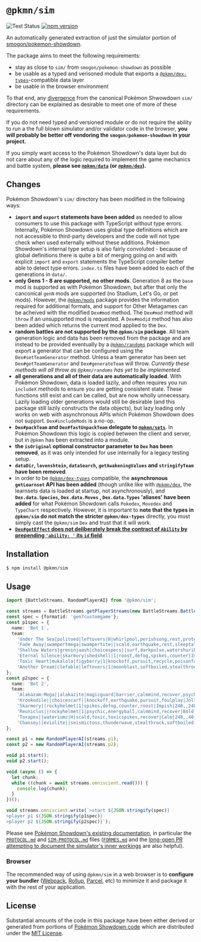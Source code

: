 # `@pkmn/sim`

![Test Status](https://github.com/pkmn/ps/workflows/Tests/badge.svg)
[![npm version](https://img.shields.io/npm/v/@pkmn/sim.svg)](https://www.npmjs.com/package/@pkmn/sim)

An automatically generated extraction of just the simulator portion of
[smogon/pokemon-showdown](https://github.com/smogon/pokemon-showdown).

The package aims to meet the following requirements:

- stay as close to `sim/` from `smogon/pokemon-showdown` as possible
- be usable as a typed and verisoned module that exports a
  [`@pkmn/dex-types`](../dex/types)-compatible data layer
- be usable in the browser environment

To that end, any [divergence](#changes) from the canonical Pokémon Shwowdown `sim/` directory can be
explained as desirable to meet one of more of these requirements.

If you do not need typed and versioned module or do not require the ability to run a the full blown
simulator and/or validator code in the browser, **you will probably be better off vendoring the
`smogon/pokemon-showdown` in your project.**

If you simply want access to the Pokémon Showdown's data layer but do not care about any of the
logic required to implement the game mechanics and battle system, **please see
[`@pkmn/data`](../data) (or [`@pkmn/dex`](../dex)).**

## Changes

Pokémon Showdown's `sim/` directory has been modified in the following ways:

- **`import` and `export` statements have been added** as needed to allow consumers to use this
  package with TypeScript without type errors. Internally, Pokémon Showdown uses global type
  definitions which are not accessible to third-party developers and the code will not type check
  when used externally without these additions. Pokémon Showdown's internal type setup is also
  fairly convoluted - because of global definitions there is quite a bit of merging going on and
  with explicit `import` and `export` statements the TypeScript compiler better able to detect type
  errors. `index.ts` files have been added to each of the generations in `data/`.
- **only Gens 1 - 8 are supported, no other mods**. Generation 8 as the `base` mod is supported as
  with Pokémon Showdown, but after that only the canconical `genN` mods are supported (no Stadium,
  Let's Go, or pet mods). However, the [`@pkmn/mods`](../mods) package provides the information
  required for additional formats, and support for Other Metagames can be acheived with the modified
  `Dex#mod` method. The `Dex#mod` method will `throw` if an unsupported mod is requested.  A
  `Dex#modid` method has also been added which returns the current mod applied to the `Dex`.
- **random battles are not supported by the `@pkmn/sim` package**. All team generation logic and
  data has been removed from the package and are instead to be provided eventually by a
  [`@pkmn/randoms`](../randoms) package which will export a generator that can be configured using
  the `Dex#setTeamGenerator` method. Unless a team generator has been set `Dex#getTeamGenerator` and
  `Dex#generateTeam` will throw. *Currently these methods will all throw as `@pkmn/randoms` has yet
  to be implemented.*
- **all generations and all of their data are automatically loaded**. With Pokémon Showdown, data is
  loaded lazily, and often requires you run `includeX` methods to ensure you are getting consistent
  state. These functions still exist and can be called, but are now wholly unnecessary. Lazily
  loading older generations would still be desirable (and this package still lazily constructs the
  data objects), but lazy loading only works on web with asynchronous APIs which Pokémon Showdown
  does not support. `Dex#includeMods` is a no-op.
- **`Dex#packTeam` and `Dex#fastUnpackTeam` delegate to [`@pkmn/sets`](../sets)**. In Pokémon
  Showdown this logic is copied between the client and server, but in `@pkmn` has been extracted
  into a module.
- **the `isOriginal` optional constructor parameter to `Dex` has been removed**, as it was only
  intended for use internally for a legacy testing setup.
- **`dataDir`, `levenshtein`, `dataSearch`, `getAwakeningValues` and `stringifyTeam` have been
  removed**.
- in order to be [`@pkmn/dex-types`](../dex/types) compatible, the **asynchronous `getLearnset` API
  has been added** (though unlike like with [`@pkmn/dex`](../dex), the learnsets data is loaded at
  startup, not asynchronously), and **`Dex.data.Species`, `Dex.data.Moves` , `Dex.data.Types`
  'aliases' have been added** for what Pokémon Showdown calls `Pokedex`, `Movedex` and `TypeChart`
  respectively. However, it is important to **note that the types in `@pkmn/sim` do not match the
  stricter `@pkmn/dex-types`** directly, you must simply cast the `@pkmn/sim` `Dex` and trust that
  it will work.
- [**`Dex#getEffect` does not deliberately break the contract of `Ability` by prepending `'ability:
  '` its `id`
  field**](https://github.com/smogon/pokemon-showdown/commit/18dfc9ae30f77361429af1768cd88cef2c1c6600).

## Installation

```sh
$ npm install @pkmn/sim
```

## Usage

```ts
import {BattleStreams, RandomPlayerAI} from '@pkmn/sim';

const streams = BattleStreams.getPlayerStreams(new BattleStreams.BattleStream());
const spec = {formatid: 'gen7customgame'};
const p1spec = {
  name: 'Bot 1',
  team:
    'Under The Sea|politoed|leftovers|H|whirlpool,perishsong,rest,protect|Calm|248,,,8,252,|F|,0,,,,|S||]' +
    'Fade Away|swampertmega|swampertite||scald,earthquake,rest,sleeptalk|Sassy|248,,8,,252,|F||S||]' +
    'Shallow Waters|greninjaash|choicespecs||surf,darkpulse,watershuriken,icebeam|Timid|,,4,252,,252|||||]' +
    'Eternal Silence|skarmory|shedshell|1|roost,defog,spikes,counter|Impish|248,,252,,8,||,0,,,,|||]' +
    'Toxic Heart|mukalola|figyberry|1|knockoff,pursuit,recycle,poisonfang|Careful|248,,32,,228,|||S||]' +
    'Another Dream|clefable|leftovers|1|moonblast,softboiled,stealthrock,calmmind|Bold|252,,252,,4,|F|,0,,,,|S||',
};
const p2spec = {
  name: 'Bot 2',
  team:
    'Alakazam-Mega||alakazite|magicguard|barrier,calmmind,recover,psychic|Timid|244,,240,,,24|M|,0,,,,|S||]' +
    'Krookodile||choicescarf||knockoff,earthquake,pursuit,foulplay|Jolly|56,252,,,,200|||||]' +
    'Skarmory||rockyhelmet|1|spikes,defog,counter,roost|Impish|248,,248,,,12||,0,,,,|||]' +
    'Reuniclus||rockyhelmet|1|psychic,energyball,calmmind,recover|Bold|208,,252,,,48||,0,,,,|||]' +
    'Toxapex||wateriumz|H|scald,toxic,toxicspikes,recover|Calm|248,,40,80,140,||,0,,,,|||]' +
    'Chansey||eviolite||seismictoss,thunderwave,stealthrock,softboiled|Bold|248,,252,,8,|||||',
};

const p1 = new RandomPlayerAI(streams.p1);
const p2 = new RandomPlayerAI(streams.p2);

void p1.start();
void p2.start();

void (async () => {
  let chunk;
  while ((chunk = await streams.omniscient.read())) {
    console.log(chunk);
  }
})();

void streams.omniscient.write(`>start ${JSON.stringify(spec)}
>player p1 ${JSON.stringify(p1spec)}
>player p2 ${JSON.stringify(p2spec)}`);
```

Please see [Pokémon Showdown's existing
documentation](https://github.com/smogon/pokemon-showdown/blob/master/sim/README.md), in particular
the [`PROTOCOL.md`](https://github.com/smogon/pokemon-showdown/blob/master/PROTOCOL.md) and
[`SIM-PROTOCOL.md`]( https://github.com/smogon/pokemon-showdown/blob/master/sim/SIM-PROTOCOL.md)
files ([`FORMES.md`](https://github.com/smogon/pokemon-showdown/blob/master/data/FORMES.md) and the
[long-open PR attempting to document the simulator's inner
workings](https://github.com/smogon/pokemon-showdown/pull/5439) are also helpful).


### Browser

The recommended way of using `@pkmn/sim` in a web browser is to **configure your bundler**
([Webpack](https://webpack.js.org/), [Rollup](https://rollupjs.org/),
[Parcel](https://parceljs.org/), etc) to minimize it and package it with the rest of your
application.

## License

Substantial amounts of the code in this package have been either derived or generated from portions
of [Pokémon Showdown code](https://github.com/smogon/pokemon-showdown) which are distributed under
the [MIT License](LICENSE).
